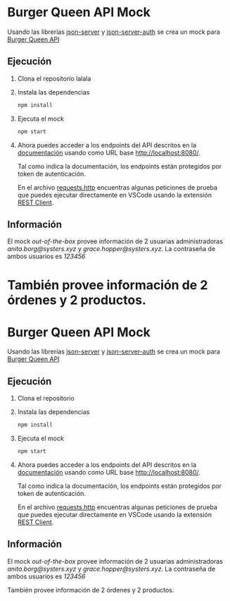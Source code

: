 # Burger Queen API Mock
Usando las librerías [json-server](https://github.com/typicode/json-server) 
y [json-server-auth](https://github.com/jeremyben/json-server-auth) 
se crea un mock para 
[Burger Queen API](https://app.swaggerhub.com/apis/ssinuco/BurgerQueenAPI/2.0.0)

## Ejecución
1. Clona el repositorio lalala
2. Instala las dependencias
    ```bash
    npm install
    ```
3. Ejecuta el mock
    ```bash
    npm start
    ```
4. Ahora puedes acceder a los endpoints del API descritos en la 
[documentación](https://app.swaggerhub.com/apis/ssinuco/BurgerQueenAPI/2.0.0) 
usando como URL base [http://localhost:8080/](http://localhost:8080/).

    Tal como indica la documentación, los endpoints están protegidos 
    por token de autenticación.

    En el archivo [requests.http](./requests.http) encuentras 
    algunas peticiones de prueba que puedes ejecutar directamente 
    en VSCode usando la extensión 
    [REST Client](https://marketplace.visualstudio.com/items?itemName=humao.rest-client).

## Información

El mock _out-of-the-box_ provee información de 2 usuarias administradoras _anita.borg@systers.xyz_ y _grace.hopper@systers.xyz_. La contraseña de ambos usuarios es _123456_

También provee información de 2 órdenes y 2 productos.
=======
# Burger Queen API Mock

Usando las librerías [json-server](https://github.com/typicode/json-server) 
y [json-server-auth](https://github.com/jeremyben/json-server-auth) 
se crea un mock para 
[Burger Queen API](https://app.swaggerhub.com/apis/ssinuco/BurgerQueenAPI/2.0.0)

## Ejecución

1. Clona el repositorio
2. Instala las dependencias
    ```bash
    npm install
    ```
3. Ejecuta el mock
    ```bash
    npm start
    ```
4. Ahora puedes acceder a los endpoints del API descritos en la 
[documentación](https://app.swaggerhub.com/apis/ssinuco/BurgerQueenAPI/2.0.0) 
usando como URL base [http://localhost:8080/](http://localhost:8080/).

    Tal como indica la documentación, los endpoints están protegidos 
    por token de autenticación.

    En el archivo [requests.http](./requests.http) encuentras 
    algunas peticiones de prueba que puedes ejecutar directamente 
    en VSCode usando la extensión 
    [REST Client](https://marketplace.visualstudio.com/items?itemName=humao.rest-client).

## Información

El mock _out-of-the-box_ provee información de 2 usuarias administradoras _anita.borg@systers.xyz_ y _grace.hopper@systers.xyz_. La contraseña de ambos usuarios es _123456_

También provee información de 2 órdenes y 2 productos.
